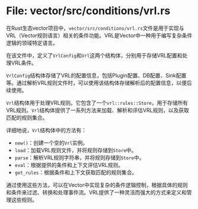 # File: vector/src/conditions/vrl.rs

在Rust生态vector项目中，`vector/src/conditions/vrl.rs`文件是用于实现与VRL（Vector规则语言）相关的条件功能。VRL是Vector中一种用于编写复杂条件逻辑的领域特定语言。

在该文件中，定义了`VrlConfig`和`Vrl`这两个结构体，分别用于存储VRL配置和处理VRL条件。

`VrlConfig`结构体存储了VRL的配置信息，包括Plugin配置、DB配置、Sink配置等。通过解析VRL规则文件时，可以使用该结构体存储解析后的配置信息，以便后续使用。

`Vrl`结构体用于处理VRL规则。它包含了一个`vrl::rules::Store`，用于存储所有VRL规则。`Vrl`结构体提供了一系列方法来加载、解析和评估VRL规则，以及获取匹配的规则集合。

详细地说，`Vrl`结构体中的方法有：

- `new()`：创建一个空的`Vrl`实例。
- `load`：加载VRL规则文件，并将规则存储到`Store`中。
- `parse`：解析VRL规则字符串，并将规则存储到`Store`中。
- `eval`：根据提供的条件和上下文评估VRL规则。
- `get_rules`：根据条件和上下文获取匹配的规则集合。

通过使用这些方法，可以在Vector中实现复杂的条件逻辑控制，根据具体的规则和条件来过滤、转换和处理事件流。VRL提供了一种灵活而强大的方式来定义和管理这些规则。

